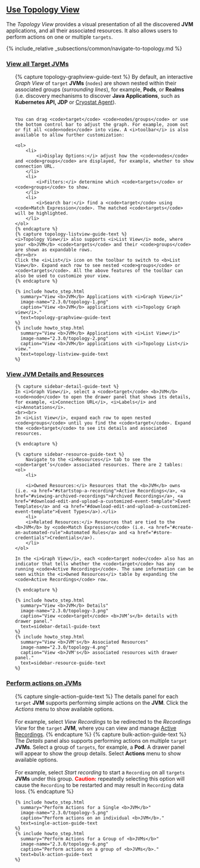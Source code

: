 ## [Use Topology View](#use-topology-view)

The *Topology View* provides a visual presentation of all the discovered **JVM** applications, and all their associated resources. It also allows users to perform actions on one or multiple `targets`.

{% include_relative _subsections/common/navigate-to-topology.md %}

### [View all Target JVMs](#view-all-target-jvms)

<ol>
    {% capture topology-graphview-guide-text %}
    By default, an interactive <i>Graph View</i> of <code>target</code> <b>JVMs</b> (<code>nodes</code>) are shown nested within their associated groups (<i>surrounding lines</i>), for example, <b>Pods</b>, or <b>Realms</b> (i.e. discovery mechanisms to discover <b>Java Applications</b>, such as <b>Kubernetes API, JDP</b> or <a href="#using-the-cryostat-agent">Cryostat Agent</a>).
    <br><br>

    You can drag <code>target</code> <code>nodes/groups</code> or use the bottom control bar to adjust the graph. For example, zoom out or fit all <code>nodes</code> into view. A <i>toolbar</i> is also available to allow further customization:

    <ol>
        <li>
            <i>Display Options:</i> adjust how the <code>nodes</code> and <code>groups</code> are displayed, for example, whether to show connection URL.
        </li>
        <li>
            <i>Filters:</i> determine which <code>targets</code> or <code>groups</code> to show.
        </li>
        <li>
            <i>Search bar:</i> find a <code>target</code> using <code>Match Expression</code>. The matched <code>targets</code> will be highlighted.
        </li>
    </ol>
    {% endcapture %}
    {% capture topology-listview-guide-text %}
    <i>Topology View</i> also supports <i>List View</i> mode, where your <b>JVM</b> <code>targets</code> and their <code>groups</code> are shown as expandable rows.
    <br><br>
    Click the <i>List</i> icon on the toolbar to switch to <b>List View</b>. Expand each row to see nested <code>groups</code> or <code>targets</code>. All the above features of the toolbar can also be used to customize your view.
    {% endcapture %}

    {% include howto_step.html
      summary="View <b>JVM</b> Applications with <i>Graph View</i>"
      image-name="2.3.0/topology-1.png"
      caption="View <b>JVM</b> applications with <i>Topology Graph view</i>."
      text=topology-graphview-guide-text
    %}
    {% include howto_step.html
      summary="View <b>JVM</b> Applications with <i>List View</i>"
      image-name="2.3.0/topology-2.png"
      caption="View <b>JVM</b> applications with <i>Topology List</i> view."
      text=topology-listview-guide-text
    %}
</ol>

### [View JVM Details and Resources](#view-jvm-details-and-resources)
<ol>

    {% capture sidebar-detail-guide-text %}
    In <i>Graph View</i>, select a <code>target</code> <b>JVM</b> <code>node</code> to open the drawer panel that shows its details, for example, <i>Connection URL</i>, <i>Labels</i> and <i>Annotations</i>.
    <br><br>
    In <i>List View</i>, expand each row to open nested <code>groups</code> until you find the <code>target</code>. Expand the <code>target</code> to see its details and associated resources.

    {% endcapture %}

    {% capture sidebar-resource-guide-text %}
        Navigate to the <i>Resources</i> tab to see the <code>target’s</code> associated resources. There are 2 tables:
    <ol>
        <li>
        
        <i>Owned Resources:</i> Resources that the <b>JVM</b> owns (i.e. <a href="#startstop-a-recording">Active Recordings</a>, <a href="#viewing-archived-recordings">Archived Recordings</a>, <a href="#download-edit-and-upload-a-customized-event-template">Event Templates</a> and <a href="#download-edit-and-upload-a-customized-event-template">Event Types</a>).</li>
        <li>
        <i>Related Resources:</i> Resources that are tied to the <b>JVM</b> by <code>Match Expression</code> (i.e. <a href="#create-an-automated-rule">Automated Rules</a> and <a href="#store-credentials">Credentials</a>).
        </li>
    </ol>

    In the <i>Graph View</i>, each <code>target node</code> also has an indicator that tells whether the <code>target</code> has any running <code>Active Recordings</code>. The same information can be seen within the <i>Owned Resources</i> table by expanding the <code>Active Recordings</code> row.

    {% endcapture %}

    {% include howto_step.html
      summary="View <b>JVM</b> Details"
      image-name="2.3.0/topology-3.png"
      caption="View <code>target</code> <b>JVM’s</b> details with drawer panel."
      text=sidebar-detail-guide-text
    %}
    {% include howto_step.html
      summary="View <b>JVM's</b> Associated Resources"
      image-name="2.3.0/topology-4.png"
      caption="View <b>JVM's</b> associated resources with drawer panel."
      text=sidebar-resource-guide-text
    %}
</ol>

### [Perform actions on JVMs](#perform-actions-on-jvms)

<ol>
    {% capture single-action-guide-text %}
    The details panel for each <code>target</code> <b>JVM</b> supports performing simple actions on the <b>JVM</b>. Click the <i>Actions</i> menu to show available options.
    <br><br>
    For example, select <i>View Recordings</i> to be redirected to the <i>Recordings View</i> for the <code>target</code> <b>JVM</b>, where you can view and manage <a href="#startstop-a-recording">Active Recordings</a>.
    {% endcapture %}
    {% capture bulk-action-guide-text %}
    The <i>Details</i> panel also supports performing actions on multiple <code>target</code> <b>JVMs</b>. Select a group of <code>targets</code>, for example, a <b>Pod</b>. A drawer panel will appear to show the group details. Select <b>Actions</b> menu to show available options.
    <br><br>
    For example, select <i>Start recording</i> to start a <code>Recording</code> on all <code>targets</code> <b>JVMs</b> under this group. <b style="color:red">Caution:</b> repeatedly selecting this option will cause the <code>Recording</code> to be restarted and may result in <code>Recording</code> data loss.
    {% endcapture %}
    
    {% include howto_step.html
      summary="Perform Actions for a Single <b>JVM</b>"
      image-name="2.3.0/topology-5.png"
      caption="Perform actions on an individual <b>JVM</b>."
      text=single-action-guide-text
    %}
    {% include howto_step.html
      summary="Perform Actions for a Group of <b>JVMs</b>"
      image-name="2.3.0/topology-6.png"
      caption="Perform actions on a group of <b>JVMs</b>."
      text=bulk-action-guide-text
    %}
</ol>
